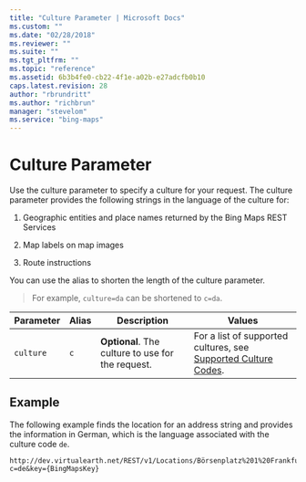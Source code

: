 ```yaml
---
title: "Culture Parameter | Microsoft Docs"
ms.custom: ""
ms.date: "02/28/2018"
ms.reviewer: ""
ms.suite: ""
ms.tgt_pltfrm: ""
ms.topic: "reference"
ms.assetid: 6b3b4fe0-cb22-4f1e-a02b-e27adcfb0b10
caps.latest.revision: 28
author: "rbrundritt"
ms.author: "richbrun"
manager: "stevelom"
ms.service: "bing-maps"
---
```


# Culture Parameter

Use the culture parameter to specify a culture for your request. The culture parameter provides the following strings in the language of the culture for:  
  
1. Geographic entities and place names returned by the Bing Maps REST Services  
  
2. Map labels on map images  
  
3. Route instructions  
  
 You can use the alias to shorten the length of the culture parameter.

> For example, `culture=da` can be shortened to `c=da`.  
  
|Parameter|Alias|Description|Values|  
|---------------|-----------|-----------------|------------|  
|`culture`|`c`|**Optional**. The culture to use for the request.|For a list of supported cultures, see [Supported Culture Codes](supported-culture-codes.md).|
  
## Example

 The following example finds the location for an address string and provides the information in German, which is the language associated with the culture code `de`.  

```url
http://dev.virtualearth.net/REST/v1/Locations/Börsenplatz%201%20Frankfurt%20am%20Main%20Hessen%2060313?c=de&key={BingMapsKey}  
```